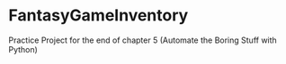 # FantasyGameInventory
Practice Project for the end of chapter 5 (Automate the Boring Stuff with Python)
